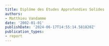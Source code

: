 ```yaml
---
title: Diplôme des Etudes Approfondies Solides
authors:
- Matthieu Vandamme
date: '2002-01-01'
publishDate: '2024-06-17T14:55:14.581820Z'
publication_types:
- report
---
```

